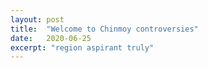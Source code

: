 ```yaml
---
layout: post
title:  "Welcome to Chinmoy controversies"
date:   2020-06-25
excerpt: "region aspirant truly"
---
```

